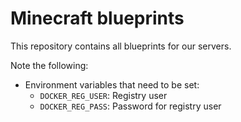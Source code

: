 Minecraft blueprints
====================

This repository contains all blueprints for our servers.

Note the following:
* Environment variables that need to be set:
  * `DOCKER_REG_USER`: Registry user
  * `DOCKER_REG_PASS`: Password for registry user
